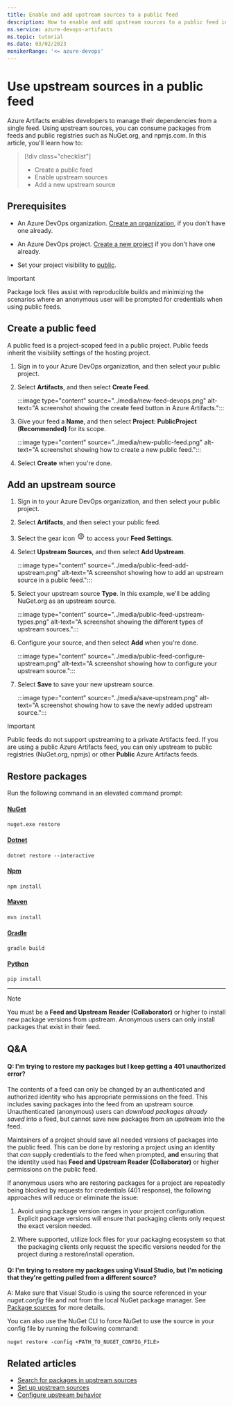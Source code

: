 ```yaml
---
title: Enable and add upstream sources to a public feed
description: How to enable and add upstream sources to a public feed in Azure Artifacts
ms.service: azure-devops-artifacts
ms.topic: tutorial
ms.date: 03/02/2023
monikerRange: '<= azure-devops'
---
```


# Use upstream sources in a public feed

Azure Artifacts enables developers to manage their dependencies from a single feed. Using upstream sources, you can consume packages from feeds and public registries such as NuGet.org, and npmjs.com. In this article, you'll learn how to:

> [!div class="checklist"]
>
> - Create a public feed 
> - Enable upstream sources
> - Add a new upstream source

## Prerequisites

- An Azure DevOps organization. [Create an organization](../../organizations/accounts/create-organization.md), if you don't have one already.

- An Azure DevOps project. [Create a new project](../../organizations/projects/create-project.md) if you don't have one already.

- Set your project visibility to [public](../../organizations/projects/make-project-public.md).

> [!IMPORTANT]
> Package lock files assist with reproducible builds and minimizing the scenarios where an anonymous user will be prompted for credentials when using public feeds.

## Create a public feed

A public feed is a project-scoped feed in a public project. Public feeds inherit the visibility settings of the hosting project.

1. Sign in to your Azure DevOps organization, and then select your public project.

1. Select **Artifacts**, and then select **Create Feed**.

    :::image type="content" source="../media/new-feed-devops.png" alt-text="A screenshot showing the create feed button in Azure Artifacts.":::

1. Give your feed a **Name**, and then select **Project: PublicProject (Recommended)** for its scope.

    :::image type="content" source="../media/new-public-feed.png" alt-text="A screenshot showing how to create a new public feed.":::

1. Select **Create** when you're done.

## Add an upstream source

1. Sign in to your Azure DevOps organization, and then select your public project.

1. Select **Artifacts**, and then select your public feed.

1. Select the gear icon ![gear icon](../../media/icons/gear-icon.png) to access your **Feed Settings**.

1. Select **Upstream Sources**, and then select **Add Upstream**.

    :::image type="content" source="../media/public-feed-add-upstream.png" alt-text="A screenshot showing how to add an upstream source in a public feed.":::

1. Select your upstream source **Type**. In this example, we'll be adding NuGet.org as an upstream source.

    :::image type="content" source="../media/public-feed-upstream-types.png" alt-text="A screenshot showing the different types of upstream sources.":::

1. Configure your source, and then select **Add** when you're done.

    :::image type="content" source="../media/public-feed-configure-upstream.png" alt-text="A screenshot showing how to configure your upstream source.":::

1. Select **Save** to save your new upstream source.

    :::image type="content" source="../media/save-upstream.png" alt-text="A screenshot showing how to save the newly added upstream source.":::

> [!IMPORTANT]
> Public feeds do not support upstreaming to a private Artifacts feed. If you are using a public Azure Artifacts feed, you can only upstream to public registries (NuGet.org, npmjs) or other **Public** Azure Artifacts feeds.

## Restore packages

Run the following command in an elevated command prompt:

#### [NuGet](#tab/nuget)

```Command
nuget.exe restore
```

#### [Dotnet](#tab/dotnet)

```Command
dotnet restore --interactive
```

#### [Npm](#tab/npm)

```Command
npm install
```

#### [Maven](#tab/maven)

```Command
mvn install
```

#### [Gradle](#tab/gradle)

```Command
gradle build
```

#### [Python](#tab/python)

```Command
pip install
```

- - -

> [!NOTE]
> You must be a **Feed and Upstream Reader (Collaborator)** or higher to install new package versions from upstream. Anonymous users can only install packages that exist in their feed.

## Q&A

#### Q: I'm trying to restore my packages but I keep getting a 401 unauthorized error?

The contents of a feed can only be changed by an authenticated and authorized identity who has appropriate permissions on the feed. This includes saving packages into the feed from an upstream source. Unauthenticated (anonymous) users can *download packages already saved* into a feed, but cannot save new packages from an upstream into the feed.
	
Maintainers of a project should save all needed versions of packages into the public feed. This can be done by restoring a project using an identity that *can* supply credentials to the feed when prompted, **and** ensuring that the identity used has **Feed and Upstream Reader (Collaborator)** or higher permissions on the public feed.
	
If anonymous users who are restoring packages for a project are repeatedly being blocked by requests for credentials (401 response), the following approaches will reduce or eliminate the issue:
	
1. Avoid using package version ranges in your project configuration. Explicit package versions will ensure that packaging clients only request the exact version needed.
	
1. Where supported, utilize lock files for your packaging ecosystem so that the packaging clients only request the specific versions needed for the project during a restore/install operation.

#### Q: I'm trying to restore my packages using Visual Studio, but I'm noticing that they're getting pulled from a different source?

A: Make sure that Visual Studio is using the source referenced in your *nuget.config* file and not from the local NuGet package manager. See [Package sources](/nuget/consume-packages/install-use-packages-visual-studio#package-sources) for more details. 

You can also use the NuGet CLI to force NuGet to use the source in your config file by running the following command:

```Command
nuget restore -config <PATH_TO_NUGET_CONFIG_FILE>
```

## Related articles

- [Search for packages in upstream sources](search-upstream.md)
- [Set up upstream sources](set-up-upstream-sources.md)
- [Configure upstream behavior](../concepts/upstream-behavior.md)
